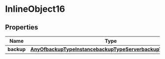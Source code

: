 

# InlineObject16

## Properties

Name | Type | Description | Notes
------------ | ------------- | ------------- | -------------
**backup** | [**AnyOfbackupTypeInstancebackupTypeServerbackupTypeProvider**](AnyOfbackupTypeInstancebackupTypeServerbackupTypeProvider.md) |  | 



